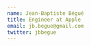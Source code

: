 ```yaml
---
name: Jean-Baptiste Bégué
title: Engineer at Apple
email: jb.begue@gmail.com
twitter: jbbegue
---
```

